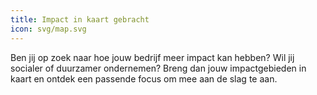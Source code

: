 ```yaml
---
title: Impact in kaart gebracht
icon: svg/map.svg
---
```

Ben jij op zoek naar hoe jouw bedrijf meer impact kan hebben? Wil jij socialer of duurzamer ondernemen? Breng dan jouw impactgebieden in kaart en ontdek een passende focus om mee aan de slag te aan. 
